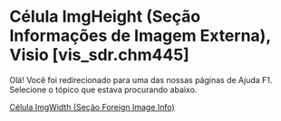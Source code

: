 
# Célula ImgHeight (Seção Informações de Imagem Externa), Visio [vis_sdr.chm445]

Olá! Você foi redirecionado para uma das nossas páginas de Ajuda F1. Selecione o tópico que estava procurando abaixo.

[Célula ImgWidth (Seção Foreign Image Info)](http://msdn.microsoft.com/library/decb86a4-b711-35e1-b9dc-744a84ee177c%28Office.15%29.aspx)
